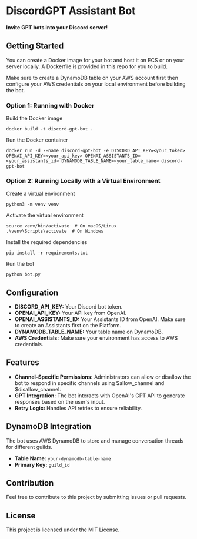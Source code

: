 # DiscordGPT Assistant Bot

#### Invite GPT bots into your Discord server!

## Getting Started

You can create a Docker image for your bot and host it on ECS or on your server locally. A Dockerfile is provided in this repo for you to build.

Make sure to create a DynamoDB table on your AWS account first then configure your AWS credentials on your local environment before building the bot.

### Option 1: Running with Docker

Build the Docker image
```
docker build -t discord-gpt-bot .
```
Run the Docker container
```
docker run -d --name discord-gpt-bot -e DISCORD_API_KEY=<your_token> OPENAI_API_KEY=<your_api_key> OPENAI_ASSISTANTS_ID=<your_assistants_id> DYNAMODB_TABLE_NAME=<your_table_name> discord-gpt-bot
```

### Option 2: Running Locally with a Virtual Environment

Create a virtual environment
```
python3 -m venv venv
```
Activate the virtual environment
```
source venv/bin/activate  # On macOS/Linux
.\venv\Scripts\activate  # On Windows
```
Install the required dependencies
```
pip install -r requirements.txt
```
Run the bot
```
python bot.py
```

## Configuration

- **DISCORD_API_KEY:** Your Discord bot token.
- **OPENAI_API_KEY:** Your API key from OpenAI.
- **OPENAI_ASSISTANTS_ID:** Your Assistants ID from OpenAI. Make sure to create an Assistants first on the Platform.
- **DYNAMODB_TABLE_NAME:** Your table name on DynamoDB.
- **AWS Credentials:** Make sure your environment has access to AWS credentials.

## Features

- **Channel-Specific Permissions:** Administrators can allow or disallow the bot to respond in specific channels using $allow_channel and $disallow_channel.
- **GPT Integration:** The bot interacts with OpenAI's GPT API to generate responses based on the user's input.
- **Retry Logic:** Handles API retries to ensure reliability.

## DynamoDB Integration

The bot uses AWS DynamoDB to store and manage conversation threads for different guilds.

- **Table Name:** `your-dynamodb-table-name`
- **Primary Key:** `guild_id`

## Contribution

Feel free to contribute to this project by submitting issues or pull requests.

## License

This project is licensed under the MIT License.